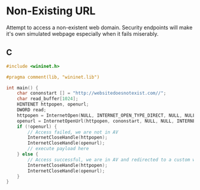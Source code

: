 # Non-Existing URL

Attempt to access a non-existent web domain. Security endpoints will make it's own simulated webpage especially when it fails miserably.

## C

```c
#include <wininet.h>

#pragma comment(lib, "wininet.lib")

int main() {
	char cononstart [] = "http://websitedoesnotexist.com//";
	char read_buffer[1024];
	HINTENET httpopen, openurl;
	DWORD read;
	httpopen = InternetOpen(NULL, INTERNET_OPEN_TYPE_DIRECT, NULL, NULL, 0);
	openurl = InternetOpenUrl(httpopen, cononstart, NULL, NULL, INTERNET_FLAG_RELOAD | INTERNET_FLAG_NO_CACHE_WRITE, NULL);
	if (!openurl) {
		// Access failed, we are not in AV
		InternetCloseHandle(httpopen);
		InternetCloseHandle(openurl);
		// execute payload here
	} else {
		// Access successful, we are in AV and redirected to a custom webpage
		InternetCloseHandle(httpopen);
		InternetCloseHandle(openurl);
	}
}
```